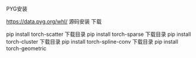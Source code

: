 PYG安装

https://data.pyg.org/whl/   源码安装 下载

pip install torch-scatter   下载目录
pip install torch-sparse 下载目录
pip install torch-cluster 下载目录
pip install torch-spline-conv 下载目录
pip install torch-geometric


